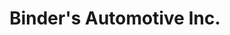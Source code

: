 ---
title: "Binder's Automotive Inc."
url: /allentown/binders-automotive-inc/
shop: Autowerkstatt
---
